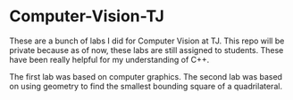 # Computer-Vision-TJ
These are a bunch of labs I did for Computer Vision at TJ. This repo will be private because as of now, these labs are still assigned to students.
These have been really helpful for my understanding of C++.

The first lab was based on computer graphics. The second lab was based on using geometry to find the smallest bounding square of a quadrilateral.
